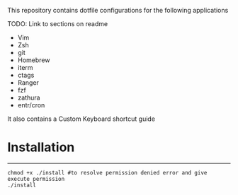 This repository contains dotfile configurations for the following applications

TODO: Link to sections on readme
- Vim
- Zsh
- git
- Homebrew
- iterm
- ctags
- Ranger
- fzf
- zathura
- entr/cron

It also contains a Custom Keyboard shortcut guide


# Installation
--------------

```
chmod +x ./install #to resolve permission denied error and give execute permission
./install
```
